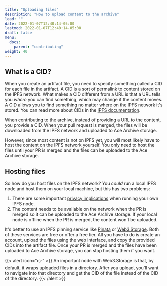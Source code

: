 ```yaml
---
title: "Uploading files"
description: "How to upload content to the archive"
lead: ""
date: 2022-01-07T12:40:14-05:00
lastmod: 2022-01-07T12:40:14-05:00
draft: false
menu:
  docs:
    parent: "contributing"
weight: 40
---
```


## What is a CID?

When you create an artifact file, you need to specify something called a CID
for each file in the artifact. A CID is a sort of permalink to content stored
on the IPFS network. What makes a CID different from a URL is that a URL tells
you *where* you can find something, which may change if the content moves. A
CID allows you to find something no matter where on the IPFS network it's
stored.  You can read more about CIDs in the [IPFS
documentation](ipns://docs.ipfs.io/concepts/content-addressing/).

When contributing to the archive, instead of providing a URL to the content,
you provide a CID. When your pull request is merged, the files will be
downloaded from the IPFS network and uploaded to Ace Archive storage.

However, since most content is not on IPFS yet, you will most likely have to
host the content on the IPFS network yourself. You only need to host the files
until your PR is merged and the files can be uploaded to the Ace Archive
storage.

## Hosting files

So how do you host files on the IPFS network? You *could* run a local IPFS node
and host them on your local machine, but this has two problems:

1. There are some important [privacy
   implications](https://docs.ipfs.io/concepts/privacy-and-encryption/) when
   running your own IPFS node.
2. The content needs to be available on the network when the PR is merged so it
   can be uploaded to the Ace Archive storage. If your local node is offline
   when the PR is merged, the content won't be uploaded.

It's better to use an IPFS pinning service like
[Pinata](https://www.pinata.cloud/) or [Web3.Storage](https://web3.storage).
Both of these services are free or offer a free tier. All you have to do is
create an account, upload the files using the web interface, and copy the
provided CIDs into the artifact file. Once your PR is merged and the files have
been uploaded to Ace Archive storage, you can stop hosting them if you want.

{{< alert icon="👉" >}}
An important node with Web3.Storage is that, by default, it wraps uploaded
files in a directory. After you upload, you'll want to navigate into that
directory and get the CID of the file instead of the CID of the directory.
{{< /alert >}}
